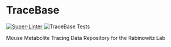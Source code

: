 # TraceBase

[![Super-Linter](https://github.com/Princeton-LSI-ResearchComputing/tracebase/actions/workflows/superlinter.yml/badge.svg)](https://github.com/marketplace/actions/super-linter)
![TraceBase Tests](https://github.com/Princeton-LSI-ResearchComputing/tracebase/actions/workflows/tracebase-tests.yml/badge.svg)

Mouse Metabolite Tracing Data Repository for the Rabinowitz Lab

